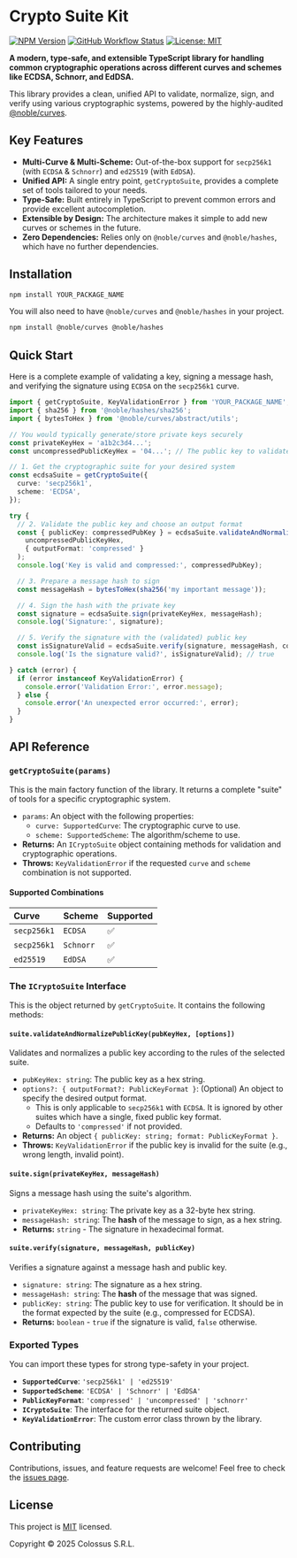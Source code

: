 # Crypto Suite Kit

[![NPM Version](https://badge.fury.io/js/YOUR_PACKAGE_NAME.svg)](https://www.npmjs.com/package/YOUR_PACKAGE_NAME)
[![GitHub Workflow Status](https://img.shields.io/github/actions/workflow/status/colossusdigital/cryptoSuiteKit/main.yml?branch=main)](https://github.com/colossusdigital/cryptoSuiteKit/actions)
[![License: MIT](https://img.shields.io/badge/License-MIT-yellow.svg)](https://opensource.org/licenses/MIT)

**A modern, type-safe, and extensible TypeScript library for handling common cryptographic operations across different curves and schemes like ECDSA, Schnorr, and EdDSA.**

This library provides a clean, unified API to validate, normalize, sign, and verify using various cryptographic systems, powered by the highly-audited [@noble/curves](https://github.com/paulmillr/noble-curves).

## Key Features

-   **Multi-Curve & Multi-Scheme:** Out-of-the-box support for `secp256k1` (with `ECDSA` & `Schnorr`) and `ed25519` (with `EdDSA`).
-   **Unified API:** A single entry point, `getCryptoSuite`, provides a complete set of tools tailored to your needs.
-   **Type-Safe:** Built entirely in TypeScript to prevent common errors and provide excellent autocompletion.
-   **Extensible by Design:** The architecture makes it simple to add new curves or schemes in the future.
-   **Zero Dependencies:** Relies only on `@noble/curves` and `@noble/hashes`, which have no further dependencies.

## Installation

```bash
npm install YOUR_PACKAGE_NAME
```
You will also need to have `@noble/curves` and `@noble/hashes` in your project.
```bash
npm install @noble/curves @noble/hashes
```

## Quick Start

Here is a complete example of validating a key, signing a message hash, and verifying the signature using `ECDSA` on the `secp256k1` curve.

```typescript
import { getCryptoSuite, KeyValidationError } from 'YOUR_PACKAGE_NAME';
import { sha256 } from '@noble/hashes/sha256';
import { bytesToHex } from '@noble/curves/abstract/utils';

// You would typically generate/store private keys securely
const privateKeyHex = 'a1b2c3d4...'; 
const uncompressedPublicKeyHex = '04...'; // The public key to validate

// 1. Get the cryptographic suite for your desired system
const ecdsaSuite = getCryptoSuite({
  curve: 'secp256k1',
  scheme: 'ECDSA',
});

try {
  // 2. Validate the public key and choose an output format
  const { publicKey: compressedPubKey } = ecdsaSuite.validateAndNormalizePublicKey(
    uncompressedPublicKeyHex,
    { outputFormat: 'compressed' }
  );
  console.log('Key is valid and compressed:', compressedPubKey);

  // 3. Prepare a message hash to sign
  const messageHash = bytesToHex(sha256('my important message'));

  // 4. Sign the hash with the private key
  const signature = ecdsaSuite.sign(privateKeyHex, messageHash);
  console.log('Signature:', signature);

  // 5. Verify the signature with the (validated) public key
  const isSignatureValid = ecdsaSuite.verify(signature, messageHash, compressedPubKey);
  console.log('Is the signature valid?', isSignatureValid); // true

} catch (error) {
  if (error instanceof KeyValidationError) {
    console.error('Validation Error:', error.message);
  } else {
    console.error('An unexpected error occurred:', error);
  }
}
```

## API Reference

### `getCryptoSuite(params)`

This is the main factory function of the library. It returns a complete "suite" of tools for a specific cryptographic system.

-   `params`: An object with the following properties:
    -   `curve: SupportedCurve`: The cryptographic curve to use.
    -   `scheme: SupportedScheme`: The algorithm/scheme to use.
-   **Returns:** An `ICryptoSuite` object containing methods for validation and cryptographic operations.
-   **Throws:** `KeyValidationError` if the requested `curve` and `scheme` combination is not supported.

#### Supported Combinations

| Curve         | Scheme  | Supported |
| :------------ | :------ | :-------- |
| `secp256k1`   | `ECDSA` | ✅         |
| `secp256k1`   | `Schnorr` | ✅         |
| `ed25519`     | `EdDSA` | ✅         |

### The `ICryptoSuite` Interface

This is the object returned by `getCryptoSuite`. It contains the following methods:

#### `suite.validateAndNormalizePublicKey(pubKeyHex, [options])`

Validates and normalizes a public key according to the rules of the selected suite.

-   `pubKeyHex: string`: The public key as a hex string.
-   `options?: { outputFormat?: PublicKeyFormat }`: (Optional) An object to specify the desired output format.
    -   This is only applicable to `secp256k1` with `ECDSA`. It is ignored by other suites which have a single, fixed public key format.
    -   Defaults to `'compressed'` if not provided.
-   **Returns:** An object `{ publicKey: string; format: PublicKeyFormat }`.
-   **Throws:** `KeyValidationError` if the public key is invalid for the suite (e.g., wrong length, invalid point).

#### `suite.sign(privateKeyHex, messageHash)`

Signs a message hash using the suite's algorithm.

-   `privateKeyHex: string`: The private key as a 32-byte hex string.
-   `messageHash: string`: The **hash** of the message to sign, as a hex string.
-   **Returns:** `string` - The signature in hexadecimal format.

#### `suite.verify(signature, messageHash, publicKey)`

Verifies a signature against a message hash and public key.

-   `signature: string`: The signature as a hex string.
-   `messageHash: string`: The **hash** of the message that was signed.
-   `publicKey: string`: The public key to use for verification. It should be in the format expected by the suite (e.g., compressed for ECDSA).
-   **Returns:** `boolean` - `true` if the signature is valid, `false` otherwise.

### Exported Types

You can import these types for strong type-safety in your project.

-   **`SupportedCurve`**: `'secp256k1' | 'ed25519'`
-   **`SupportedScheme`**: `'ECDSA' | 'Schnorr' | 'EdDSA'`
-   **`PublicKeyFormat`**: `'compressed' | 'uncompressed' | 'schnorr'`
-   **`ICryptoSuite`**: The interface for the returned suite object.
-   **`KeyValidationError`**: The custom error class thrown by the library.

## Contributing

Contributions, issues, and feature requests are welcome! Feel free to check the [issues page](https://github.com/colossusdigital/cryptoSuiteKit/issues).

## License

This project is [MIT](https://opensource.org/licenses/MIT) licensed.

Copyright © 2025 Colossus S.R.L.
